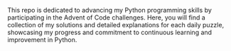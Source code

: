 This repo is dedicated to advancing my Python programming skills by participating in the Advent of Code challenges. Here, you will find a collection of my solutions and detailed explanations for each daily puzzle, showcasing my progress and commitment to continuous learning and improvement in Python.
